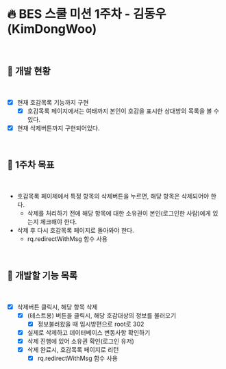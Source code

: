 # 🔥 BES 스쿨 미션 1주차 - 김동우(KimDongWoo)

<br>

## 📝 개발 현황

<br>

- [x] 현재 호감목록 기능까지 구현
    - [x] 호감목록 페이지에서는 여태까지 본인이 호감을 표시한 상대방의 목록을 볼 수 있다.
-[x] 현재 삭제버튼까지 구현되어있다.

<br>

## 🎯️ 1주차 목표

<br>

- 호감목록 페이제에서 특정 항목의 삭제버튼을 누르면, 해당 항목은 삭제되어야 한다.
    - 삭제를 처리하기 전에 해당 항목에 대한 소유권이 본인(로그인한 사람)에게 있는지 체크해야 한다.
- 삭제 후 다시 호감목록 페이지로 돌아와야 한다.
    - rq.redirectWithMsg 함수 사용

<br>

## 🏃 개발할 기능 목록

<br>

- [x] 삭제버튼 클릭시, 해당 항목 삭제
    - [x] (테스트용) 버튼을 클릭시, 해당 호감대상의 정보를 불러오기
        - [x] 정보불러왔을 때 임시방편으로 root로 302
    - [x] 실제로 삭제하고 데이터베이스 변동사항 확인하기
    - [x] 삭제 진행에 있어 소유권 확인(로그인 유저)
    - [x] 삭제 완료시, 호감목록 페이지로 리턴
        - [x] rq.redirectWithMsg 함수 사용